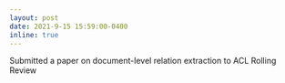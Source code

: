 ```yaml
---
layout: post
date: 2021-9-15 15:59:00-0400
inline: true
---
```


Submitted a paper on document-level relation extraction to ACL Rolling Review
